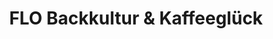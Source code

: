 ---
title: "FLO Backkultur & Kaffeeglück"
url: /esslingen-am-neckar/flo-backkultur-und-kaffeeglueck/
shop: Bäckerei
---